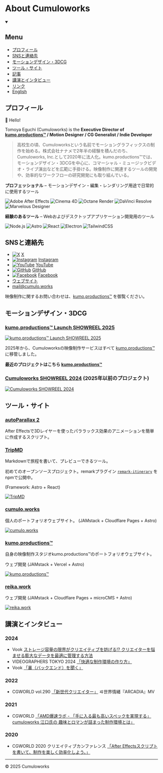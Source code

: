 # About Cumuloworks

<details open>
  <summary class="marker:content-none cursor-pointer"><h2>Menu</h2></summary>
  <ul>
    <li>
     <a href="#プロフィール">プロフィール</a>
    </li>
    <li>
      <a href="#snsと連絡先">SNSと連絡先</a>
    </li>
    <li>
      <a href="#モーションデザイン3dcg">モーションデザイン・3DCG</a>
    </li>
    <li>
    <a href="#ツールサイト">ツール・サイト</a>
    </li>
    <li>
      <a href="#記事">記事</a>
    </li>
    <li>
      <a href="#講演とインタビュー">講演とインタビュー</a>
    </li>
    <li>
      <a href="#リンク">リンク</a>
    </li>
    <li>
      <a href="/">English</a>
    </li>
  </ul>
</details>

## プロフィール

👋 Hello!

Tomoya Eguchi (Cumuloworks) is the **Executive Director of [**kumo.productions™**](https://kumo.productions/) / Motion Designer / CG Generalist / Indie Developer**

> 高校生の頃、Cumuloworksという名前でモーショングラフィックスの制作を始める。株式会社ナナメで2年半の経験を積んだのち、Cumuloworks, Inc.として2020年に法人化。kumo.productions™では、モーションデザイン・3DCGを中心に、コマーシャル・ミュージックビデオ・ライブ演出などを広範に手掛ける。映像制作に関連するツールの開発や、効率的なワークフローの研究開発にも取り組んでいる。

**プロフェッショナル** – モーションデザイン・編集・レンダリング用途で日常的に使用するツール

![Adobe After Effects](https://img.shields.io/badge/After%20Effects-blueviolet.svg?logo=Adobe%20After%20Effects&logoColor=white)
![Cinema 4D](https://img.shields.io/badge/Cinema%204D-navy.svg?logo=Cinema%204D&logoColor=white)
![Octane Render](https://img.shields.io/badge/Octane%20Render-black.svg?logo=Octane%20Render&logoColor=white)
![DaVinci Resolve](https://img.shields.io/badge/DaVinci%20Resolve-slategray.svg?logo=DaVinci%20Resolve&logoColor=white)
![Marvelous Designer](https://img.shields.io/badge/Marvelous%20Designer-gold.svg?logo=Marvelous%20Designer&logoColor=black)

**経験のあるツール** – Webおよびデスクトップアプリケーション開発用のツール

![Node.js](https://img.shields.io/badge/Node.js-green.svg?logo=Node.js&logoColor=white)
![Astro](https://img.shields.io/badge/Astro-black.svg?logo=Astro&logoColor=white)
![React](https://img.shields.io/badge/React-deepskyblue.svg?logo=React&logoColor=black)
![Electron](https://img.shields.io/badge/Electron-steelblue.svg?logo=Electron&logoColor=white)
![TailwindCSS](https://img.shields.io/badge/TailwindCSS-lightseagreen.svg?logo=TailwindCSS&logoColor=white)

## SNSと連絡先

- [![X](https://www.readmecodegen.com/api/social-icon?name=x&color=ffffff&size=24)](https://x.com/cumuloworks) [X](https://x.com/cumuloworks)
- [![Instagram](https://www.readmecodegen.com/api/social-icon?name=instagram&color=ffffff&size=24)](https://www.instagram.com/cumuloworks/) [Instagram](https://www.instagram.com/cumuloworks/)
- [![YouTube](https://www.readmecodegen.com/api/social-icon?name=youtube&color=ffffff&size=24)](https://www.youtube.com/@cumuloworks) [YouTube](https://www.youtube.com/@cumuloworks)
- [![GitHub](https://www.readmecodegen.com/api/social-icon?name=github&color=ffffff&size=24)](https://github.com/cumuloworks) [GitHub](https://github.com/cumuloworks)
- [![Facebook](https://www.readmecodegen.com/api/social-icon?name=facebook&color=ffffff&size=24)](https://www.facebook.com/cumuloworks/) [Facebook](https://www.facebook.com/cumuloworks/)
- [ウェブサイト](https://cumulo.works)
- [mail@cumulo.works](mailto:mail@cumulo.works)

映像制作に関するお問い合わせは、[kumo.productions™](https://kumo.productions/) を御覧ください。

## モーションデザイン・3DCG

### [kumo.productions™ Launch SHOWREEL 2025](https://www.youtube.com/watch?v=8aNl_7fvrrk)

[![kumo.productions™ Launch SHOWREEL 2025](https://img.youtube.com/vi/8aNl_7fvrrk/maxresdefault.jpg)](https://www.youtube.com/watch?v=8aNl_7fvrrk)

2025年から、Cumuloworksの映像制作サービスはすべて [kumo.productions™](https://kumo.productions/) に移管しました。

**最近のプロジェクトはこちら [**kumo.productions™**](https://kumo.productions/en/projects)**

### [Cumuloworks SHOWREEL 2024](https://www.youtube.com/watch?v=b_68zkrGBDQ) (2025年以前のプロジェクト)

[![Cumuloworks SHOWREEL 2024](https://img.youtube.com/vi/b_68zkrGBDQ/maxresdefault.jpg)](https://www.youtube.com/watch?v=b_68zkrGBDQ)

<!-- Ads -->

<!-- Entertainment -->

## ツール・サイト

### [autoParallax 2](https://cumulo.works/downloads/autoparallax2)

After Effectsで3Dレイヤーを使ったパララックス効果のアニメーションを簡単に作成するスクリプト。

### [TripMD](https://tripmd.dev)

Markdownで旅程を書いて、プレビューできるツール。

初めてのオープンソースプロジェクト。remarkプラグイン [`remark-itinerary`](https://www.npmjs.com/package/remark-itinerary) をnpmで公開中。

(Framework: Astro + React)

[![TripMD](https://api.microlink.io/?url=https://tripmd.dev&screenshot=true&meta=false&embed=screenshot.url&waitUntil=networkidle2)](https://tripmd.dev)

### [cumulo.works](https://cumulo.works)

個人のポートフォリオウェブサイト。 (JAMstack + Cloudflare Pages + Astro)

[![cumulo.works](https://api.microlink.io/?url=https://cumulo.works&screenshot=true&meta=false&embed=screenshot.url&waitUntil=networkidle2)](https://cumulo.works)

### [kumo.productions™](https://kumo.productions)

自身の映像制作スタジオkumo.productions™のポートフォリオウェブサイト。

ウェブ開発 (JAMstack + Vercel + Astro)

[![kumo.productions™](https://api.microlink.io/?url=https://kumo.productions&screenshot=true&meta=false&embed=screenshot.url&waitUntil=networkidle2)](https://kumo.productions)

### [reika.work](https://reika.work)

ウェブ開発 (JAMstack + Cloudflare Pages + microCMS + Astro)

[![reika.work](https://api.microlink.io/?url=https://reika.work&screenshot=true&meta=false&embed=screenshot.url&waitUntil=networkidle2)](https://reika.work)

<!-- Articles -->

## 講演とインタビュー

### 2024

- Vook [ストレージ容量の限界がクリエイティブを妨げる⁉ クリエイターを悩ませる膨大なデータを最適に管理する方法](https://vook.vc/n/7699)
- VIDEOGRAPHERS TOKYO 2024 [「快適な制作環境の作り方」](http://cumulo.works/blogs/vgt2024)
- Vook [「裏（バックエンド）を聞く」](https://vook.vc/n/7157)

### 2022

- CGWORLD vol.290 [「新世代クリエイター」](https://cgworld.jp/magazine/cgw290.html) ヰ世界情緒『ARCADIA』MV

### 2021

- CGWORLD [「AMD爆速ラボ - 「手に入る最も高いスペックを実現する」 cumuloworks 江口氏の 趣味とロマンが詰まった制作環境とは」](https://cgworld.jp/special/promo/bakusokuamd/2021/07/30/%E3%80%8C%E6%89%8B%E3%81%AB%E5%85%A5%E3%82%8B%E6%9C%80%E3%82%82%E9%AB%98%E3%81%84%E3%82%B9%E3%83%9A%E3%83%83%E3%82%AF%E3%82%92%E5%AE%9F%E7%8F%BE%E3%81%99%E3%82%8B%E3%80%8D-cumuloworks-%E6%B1%9F/)

### 2020

- CGWORLD 2020 クリエイティブカンファレンス [「After Effectsスクリプトを書いて、制作を楽しく効率化しよう。」](https://cgworld.jp/special/cgwcc2020/schedule/cumuloworks/index.html)

<!-- Links -->

---

© 2025 Cumuloworks
